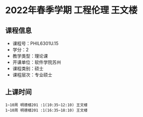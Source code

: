 # 2022年春季学期 工程伦理 王文楼






## 课程信息

- 课程号：PHIL6301U.15
- 学分：2
- 教学类型：理论课
- 开课单位：软件学院苏州
- 课程类别：硕士
- 课程层次：专业硕士

## 上课时间

```
1~10周 明德楼201 :1(10:35~12:10) 王文楼
1~10周 明德楼201 :1(16:35~18:10) 王文楼
```

